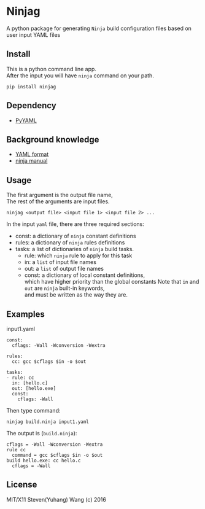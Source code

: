 # Ninjag
A python package for generating `Ninja` build configuration files based on user input YAML files

## Install
This is a python command line app.  
After the input you will have `ninja` command
on your path.
```
pip install ninjag
```

## Dependency
* [PyYAML](https://github.com/yaml/pyyaml)

## Background knowledge
* [YAML format](https://learn.getgrav.org/advanced/yaml)
* [ninja manual](https://ninja-build.org/manual.html#_introduction)

## Usage
The first argument is the output file name,  
The rest of the arguments are input files.
```
ninjag <output file> <input file 1> <input file 2> ...
```

In the input `yaml` file, there are three required sections:  
* const: a dictionary of `ninja` constant definitions
* rules: a dictionary of `ninja` rules definitions
* tasks: a list of dictionaries of `ninja` build tasks.  
  - rule: which `ninja` rule to apply for this task
  - in: a `list` of input file names
  - out: a `list` of output file names
  - const: a dictionary  of local constant definitions,  
    which have higher priority than the global constants
Note that `in` and `out` are `ninja` built-in keywords,  
and must be written as the way they are.


## Examples
input1.yaml
```
const:
  cflags: -Wall -Wconversion -Wextra

rules:
  cc: gcc $cflags $in -o $out

tasks:
- rule: cc
  in: [hello.c]
  out: [hello.exe]
  const:
    cflags: -Wall

```

Then type command:
```
ninjag build.ninja input1.yaml
```
The output is (`build.ninja`):
```
cflags = -Wall -Wconversion -Wextra
rule cc
  command = gcc $cflags $in -o $out
build hello.exe: cc hello.c
  cflags = -Wall

```

## License
MIT/X11 Steven(Yuhang) Wang (c) 2016
